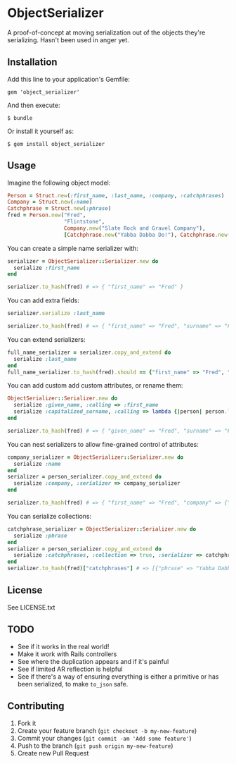 # ObjectSerializer

A proof-of-concept at moving serialization out of the objects they're serializing. Hasn't been used in anger yet.

## Installation

Add this line to your application's Gemfile:

    gem 'object_serializer'

And then execute:

    $ bundle

Or install it yourself as:

    $ gem install object_serializer

## Usage

Imagine the following object model:

```ruby
Person = Struct.new(:first_name, :last_name, :company, :catchphrases)
Company = Struct.new(:name)
Catchphrase = Struct.new(:phrase)
fred = Person.new("Fred",
                  "Flintstone",
                  Company.new("Slate Rock and Gravel Company"),
                  [Catchphrase.new("Yabba Dabba Do!"), Catchphrase.new("WILMA!!!")])
```

You can create a simple name serializer with:

```ruby
serializer = ObjectSerializer::Serializer.new do
  serialize :first_name
end

serializer.to_hash(fred) # => { "first_name" => "Fred" }
```

You can add extra fields:

```ruby
serializer.serialize :last_name

serializer.to_hash(fred) # => { "first_name" => "Fred", "surname" => "Flintstone" }
```

You can extend serializers:

```ruby
full_name_serializer = serializer.copy_and_extend do
  serialize :last_name
end
full_name_serializer.to_hash(fred).should == {"first_name" => "Fred", "last_name" => "Flintstone"}
```

You can add custom add custom attributes, or rename them:

```ruby
ObjectSerializer::Serializer.new do
  serialize :given_name, :calling => :first_name
  serialize :capitalized_surname, :calling => lambda {|person| person.last_name.capitalize }
end

serializer.to_hash(fred) # => { "given_name" => "Fred", "surname" => "FLINTSTONE" }
```

You can nest serializers to allow fine-grained control of attributes:

```ruby
company_serializer = ObjectSerializer::Serializer.new do
  serialize :name
end
serializer = person_serializer.copy_and_extend do
  serialize :company, :serializer => company_serializer
end

serializer.to_hash(fred) # => { "first_name" => "Fred", "company" => {"name" => "Slate Rock and Gravel Company"}}
```

You can serialize collections:

```ruby
catchphrase_serializer = ObjectSerializer::Serializer.new do
  serialize :phrase
end
serializer = person_serializer.copy_and_extend do
  serialize :catchphrases, :collection => true, :serializer => catchphrase_serializer
end
serializer.to_hash(fred)["catchphrases"] # => [{"phrase" => "Yabba Dabba Do!"}, { "phrase" => "WILMA!!!"}]
```

## License

See LICENSE.txt

## TODO

* See if it works in the real world!
* Make it work with Rails controllers
* See where the duplication appears and if it's painful
* See if limited AR reflection is helpful
* See if there's a way of ensuring everything is either a primitive or has been serialized, to make ````to_json```` safe.

## Contributing

1. Fork it
2. Create your feature branch (`git checkout -b my-new-feature`)
3. Commit your changes (`git commit -am 'Add some feature'`)
4. Push to the branch (`git push origin my-new-feature`)
5. Create new Pull Request
